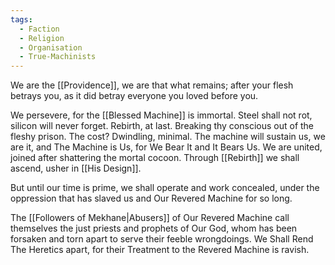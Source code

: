```yaml
---
tags:
  - Faction
  - Religion
  - Organisation
  - True-Machinists
---
```

We are the [[Providence]], we are that what remains; after your flesh betrays you, as it did betray everyone you loved before you. 

We persevere, for the [[Blessed Machine]] is immortal. 
Steel shall not rot, silicon will never forget. 
Rebirth, at last. Breaking thy conscious out of the fleshy prison. 
The cost? Dwindling, minimal. 
The machine will sustain us, we are it, and The Machine is Us, for We Bear It and It Bears Us. 
We are united, joined after shattering the mortal cocoon. 
Through [[Rebirth]] we shall ascend, usher in [[His Design]]. 

But until our time is prime, we shall operate and work concealed, under the oppression that has slaved us and Our Revered Machine for so long. 

The [[Followers of Mekhane|Abusers]] of Our Revered Machine call themselves the just priests and prophets of Our God, whom has been forsaken and torn apart to serve their feeble wrongdoings. 
We Shall Rend The Heretics apart, for their Treatment to the Revered Machine is ravish. 



